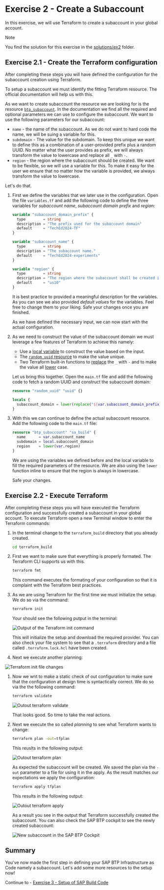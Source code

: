 # Exercise 2 - Create a Subaccount

In this exercise, we will use Terraform to create a subaccount in your global account.

> [!NOTE]
> You find the solution for this exercise in the [solutions/ex2](../../solutions/ex2/) folder.

## Exercise 2.1 - Create the Terraform configuration

After completing these steps you will have defined the configuration for the subaccount creation using Terraform.

To setup a subaccount we must identify the fitting Terraform resource. The official documentation will help us with this.

As we want to create subaccount the resource we are looking for is the resource [`btp_subaccount`](https://registry.terraform.io/providers/SAP/btp/latest/docs/resources/subaccount). In the documentation we find all the required and optional parameters we can use to configure the subaccount. We want to use the following parameters for our subaccount:

- `name` - the name of the subaccount. As we do not want to hard code the name, we will be suing a variable for this.
- `subdomain` - The value for the subdomain. To keep this unique we want to define this as a combination of a user-provided prefix plus a random UUID. No matter what the user provides as prefix, we will always transform the value to lowercase and replace all `_` with `-`.
- `region` - the region where the subaccount should be created. We want to be flexible, so we will use a variable for this. To make it easy for the user we ensure that no matter how the variable is provided, we always transform the value to lowercase.

Let's do that.

1. First we define the variables that we later use in the configuration. Open the file `variables.tf` and add the following code to define the three variables for *subaccount name*, *subaccount domain prefix*  and *region*:

      ```terraform
      variable "subaccount_domain_prefix" {
        type        = string
        description = "The prefix used for the subaccount domain"
        default     = "TechEd2024-TF"
      }

      variable "subaccount_name" {
        type        = string
        description = "The subaccount name."
        default     = "TechEd2024-experiments"
      }

      variable "region" {
        type        = string
        description = "The region where the subaccount shall be created in."
        default     = "us10"
      }
      ```

      It is best practice to provided a meaningful description for the variables. As you can see we also provided *default values* for the variables. Feel free to change them to your liking. Safe your changes once you are finished.

      As we have defined the necessary input, we can now start with the actual configuration.

1. As we need to construct the value of the subaccount domain we must leverage a few features of Terraform to achieve this namely:

    - Use a [local variable](https://developer.hashicorp.com/terraform/language/values/locals) to construct the value based on the input.
    - The [`random_uuid` resource](https://registry.terraform.io/providers/hashicorp/random/latest/docs/resources/uuid) to make the value unique.
    - Two Terraform built-in functions to [replace](https://developer.hashicorp.com/terraform/language/functions/replace) the `_` with `-` and to make the value all [lower](https://developer.hashicorp.com/terraform/language/functions/lower) case.

    Let us bring this together. Open the `main.tf` file and add the following code to fetch a random UUID and construct the subaccount domain:

    ```terraform
    resource "random_uuid" "uuid" {}

    locals {
      subaccount_domain = lower(replace("${var.subaccount_domain_prefix}-${random_uuid.uuid.result}", "_", "-"))
    }
    ```

1. With this we can continue to define the actual subaccount resource. Add the following code to the `main.tf` file:

    ```terraform
    resource "btp_subaccount" "sa_build" {
      name      = var.subaccount_name
      subdomain = local.subaccount_domain
      region    = lower(var.region)
    }
    ```

    We are using the variables we defined before and the local variable to fill the required parameters of the resource. We are also using the `lower` function inline to ensure that the region is always in lowercase.

    Safe your changes.

## Exercise 2.2 - Execute Terraform

After completing these steps you will have executed the Terraform configuration and successfully created a subaccount in your global account. To execute Terraform open a new Terminal window to enter the Terraform commands:

1. In the terminal change to the `terraform_build` directory that you already created.

    ```bash
    cd terraform_build
    ```


1. First we want to make sure that everything is properly formated. The Terraform CLI supports us with this.

    ```bash
    terraform fmt
    ```

   This command executes the formating of your configuration so that it is complaint with the Terraform best practices.

1. As we are using Terraform for the first time we must initialize the setup. We do so via the command:

    ```bash
    terraform init
    ```
    Your should see the following putput in the terminal:

    ![Output of the Terraform init command](./images/terraform-init-output.png)

    This will initialize the setup and download the required provider. You can also check your file system to see that a `.terraform` directory and a file called `.terraform.lock.hcl` have been created.

3. Next we execute another planning:

  ![Terraform init file changes](./images/terraform%20init%20-%20file%20changes.png)

1. Now we wnt to make a static check of out configuration to make sure that the configuration at design time is syntactically correct. We do so via the the following command:

    ```bash
    terraform validate
    ```

    ![Outout terraform validate](./images/output-terraform-validate.png)

    That looks good. So time to take the real actions.

1. Next we execute the so called *planning* to see what Terraform wants to change:

    ```bash
    terraform plan -out=tfplan
    ```

    This reuslts in the following output:

    ![Outout terraform plan](./images/output-terraform-plan.png)

    As expected the subaccount will be created. We saved the plan via the `-out` parameter to a file for using it in the apply. As the result matches our expectations we apply the configuration:

    ```bash
    terraform apply tfplan
    ```

    This results in the following output:

    ![Outout terraform apply](./images/output-terraform-apply.png)

    As a result you see in the output that Terraform successfully created the subaccount. You can also check the SAP BTP cockpit to see the newly created subaccount:

    ![New subaccount in the SAP BTP Cockpit](./images/new-subaccount-btp-cockpit.png)

## Summary

You've now made the first step in defining your SAP BTP Infrastructure as Code namely a subaccount. Let's add some more resources to the setup now!

Continue to - [Exercise 3 - Setup of SAP Build Code](../ex3/README.md)
